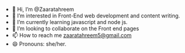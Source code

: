 - 👋 Hi, I’m @Zaaratahreem
- 👀 I’m interested in Front-End web development and content writing.
- 🌱 I’m currently learning javascript and node js.
- 💞️ I’m looking to collaborate on the Front end pages 
- 📫 How to reach me zaaratahreem5@gmail.com 
- 😄 Pronouns: she/her.

<!---
Zaaratahreem/Zaaratahreem is a ✨ special ✨ repository because its `README.md` (this file) appears on your GitHub profile.
You can click the Preview link to take a look at your changes.
--->
